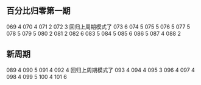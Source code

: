 ## 百分比归零第一期

069 4
070 4
071 2
072 3 回归上周期模式了
073 6
074 5
075 5
076 5
077 5
078 5
079 5
080 2
081 2
082 6
083 5
084 5
085 6
086 5
087 4
088 2

## 新周期

089 4
090 5
091 4
092 4 回归上周期模式了
093 4
094 4
095 3
096 4
097 4
098 4
099 5
100 4
101 6
